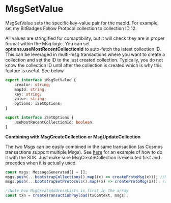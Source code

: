 # MsgSetValue

MsgSetValue sets the specific key-value pair for the mapId. For example, set my BitBadges Follow Protocol collection to collection ID 12.&#x20;

All values are stringified for comaptibility, but it will check they are in proper format within the Msg logic. You can set **options.useMostRecentCollectionId** to auto-fetch the latest collection ID. This can be leveraged in multi-msg transactions where you want to create a collection and set the ID to the just created collection. Typically, you do not know the collection ID until after the collection is created which is why this feature is useful. See below

```typescript
export interface iMsgSetValue {
    creator: string;
    mapId: string;
    key: string;
    value: string;
    options: iSetOptions;
}

export interface iSetOptions {
    useMostRecentCollectionId: boolean;
}
```

**Combining with MsgCreateCollection or MsgUpdateCollection**

The two Msgs can be easily combined in the same transaction (as Cosmos transactions support multiple Msgs). See [here](../create-and-broadcast-txs/generate-msg-contents.md) for an example of how to do it with the SDK. Just make sure MsgCreateCollection is executed first and precedes when it is actually used.

```typescript
const msgs: MessageGenerated[] = [];
msgs.push(...bootstrapCollections().map((x) => createProtoMsg(x))); //MsgCreateCollections
msgs.push(...bootstrapSetProtocols().map((x) => createProtoMsg(x))); //MsgSetCollectionForProtocol

//Note how MsgCreateAddressLists is first in the array
const txn = createTransactionPayload(txContext, msgs);
```
